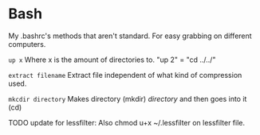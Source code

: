 # Bash
My .bashrc's methods that aren't standard. For easy grabbing on different computers. 

`up x`
Where x is the amount of directories to. "up 2" = "cd ../../"

`extract filename`
Extract file independent of what kind of compression used. 

`mkcdir directory`
Makes directory (mkdir) *directory* and then goes into it (cd)

TODO update for lessfilter:
Also chmod u+x ~/.lessfilter on lessfilter file.
